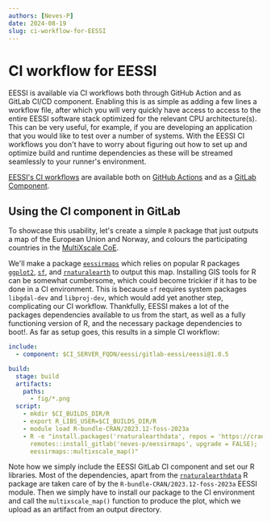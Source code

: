 ```yaml
---
authors: [Neves-P]
date: 2024-08-19
slug: ci-workflow-for-EESSI 
---
```


# CI workflow for EESSI

EESSI is available via CI workflows both through GitHub Action and as GitLab CI/CD component. Enabling this is as simple as adding a few lines a workflow file, after which you will very quickly have access to access to the entire EESSI software stack optimized for the relevant CPU architecture(s). This can be very useful, for example, if you are developing an application that you would like to test over a number of systems. With the EESSI CI workflows you don't have to worry about figuring out how to set up and optimize build and runtime dependencies as these will be streamed seamlessly to your runner's environment.

[EESSI's CI workflows](https://www.eessi.io/docs/using_eessi/eessi_in_ci/) are available both on [GitHub Actions](https://github.com/marketplace/actions/eessi) and as a [GitLab Component](https://gitlab.com/explore/catalog/eessi/gitlab-eessi).

## Using the CI component in GitLab

To showcase this usability, let's create a simple `R` package that just outputs a map of the European Union and Norway, and colours the participating countries in the [MultiXscale CoE](https://multixscale.eu).

We'll make a package [`eessirmaps`](https://gitlab.com/neves-p/eessirmaps) which relies on popular R packages [`ggplot2`](https://cran.r-project.org/package=ggplot2), [`sf`](https://cran.r-project.org/package=sf), and [`rnaturalearth`](https://cran.r-project.org/package=rnaturalearth) to output this map. Installing GIS tools for R can be somewhat cumbersome, which could become trickier if it has to be done in a CI environment. This is because `sf` requires system packages `libgdal-dev` and `libproj-dev`, which would add yet another step, complicating our CI workflow. Thankfully, EESSI makes a lot of the packages dependencies available to us from the start, as well as a fully functioning version of R, and the necessary package dependencies to boot!. As far as setup goes, this results in a simple CI workflow:

``` yml
include:
  - component: $CI_SERVER_FQDN/eessi/gitlab-eessi/eessi@1.0.5

build:
  stage: build
  artifacts:
    paths:
      - fig/*.png
  script:
    - mkdir $CI_BUILDS_DIR/R
    - export R_LIBS_USER=$CI_BUILDS_DIR/R
    - module load R-bundle-CRAN/2023.12-foss-2023a
    - R -e "install.packages('rnaturalearthdata', repos = 'https://cran.rstudio.com/');
      remotes::install_gitlab('neves-p/eessirmaps', upgrade = FALSE);
      eessirmaps::multixscale_map()"
```

Note how we simply include the EESSI GitLab CI component and set our R libraries. Most of the dependencies, apart from the [`rnaturalearthdata`](https://cran.r-project.org/package=rnaturalearthdata) R package are taken care of by the `R-bundle-CRAN/2023.12-foss-2023a` EESSI module.
Then we simply have to install our package to the CI environment and call the `multixscale_map()` function to produce the plot, which we upload as an artifact from an output directory.
